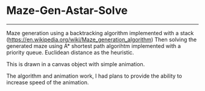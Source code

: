 # Maze-Gen-Astar-Solve
--------------------------
Maze generation using a backtracking algorithm implemented with a stack (https://en.wikipedia.org/wiki/Maze_generation_algorithm)
Then solving the generated maze using A* shortest path algorihtm implemented with a priority queue. Euclidean distance as the heuristic.

This is drawn in a canvas object with simple animation.

The algorithm and animation work, I had plans to provide the ability to increase speed of the animation.
